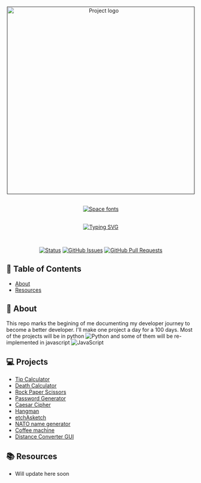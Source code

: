 <p align="center">
  <a href="" rel="noopener">
 <img height=500px src="https://media.proglib.io/posts/2020/05/29/80086d134b4e439861d47de170671e62.jpg" alt="Project logo"></a>
</p>


<br> 

<div align = "center">
<a href="https://www.fontspace.com/category/space"><img src="https://see.fontimg.com/api/renderfont4/X3A49/eyJyIjoiZnMiLCJoIjo0NCwidyI6MTI1MCwiZnMiOjM1LCJmZ2MiOiIjMDAwMDAwIiwiYmdjIjoiI0ZGRkZGRiIsInQiOjF9/MTAwIGRheXMgb2YgY29kZQ/vudotronic.png" alt="Space fonts"></a>
</div>

<br> 
<div align = "center">

[![Typing SVG](https://readme-typing-svg.demolab.com?font=Aldrich&duration=100&pause=1000&color=FFFFFF&background=000000&center=true&vCenter=true&width=500&lines=100+days%2C+100+projects)](https://git.io/typing-svg)
 
</div>

<br> 


<div align = "center">


[![Status](https://img.shields.io/badge/status-active-success.svg)]()
[![GitHub Issues](https://img.shields.io/github/issues/Grem6/100-days-of-code/issues.svg)](https://github.com/Grem6/100-days-of-code/issues)
[![GitHub Pull Requests](https://img.shields.io/github/issues-pr/kylelobo/The-Documentation-Compendium.svg)](https://github.com/Grem6/100-days-of-code/pulls)

</div>





## 📝 Table of Contents

- [About](#about)
- [Resources](#resources)


## 🧐 About <a name = "about"></a>

This repo marks the begining of me documenting my developer journey to become a better developer. I'll make one project a day for a 100 days. Most of the projects will be in python ![Python](https://img.shields.io/badge/python-3670A0?style=flat-square&logo=python&logoColor=ffdd54) and some of them will be re-implemented in javascript ![JavaScript](https://img.shields.io/badge/javascript-%23323330.svg?style=flat-square&logo=javascript&logoColor=%23F7DF1E) 


## 💻 Projects <a name ="projects"></a>
- [Tip Calculator](https://github.com/Grem6/100-days-of-code/tree/main/Day-001%20%5Bpy%5D)
- [Death Calculator](https://github.com/Grem6/100-days-of-code/tree/main/Day-002%20%5Bpy%5D)
- [Rock Paper Scissors](https://github.com/Grem6/100-days-of-code/tree/main/Day-003%20%5Bpy%5D)
- [Password Generator](https://github.com/Grem6/100-days-of-code/tree/main/Day-004%20%5Bpy%5D)
- [Caesar Cipher](https://github.com/Grem6/100-days-of-code/tree/main/Day-005%20%5Bpy%5D)
- [Hangman](https://github.com/Grem6/100-days-of-code/tree/main/Day-006%20%5Bpy%5D)
- [etchAsketch](https://github.com/Grem6/100-days-of-code/tree/main/Day-007%20%5Bpy%5D)
- [NATO name generator](https://github.com/Grem6/100-days-of-code/tree/main/Day-008%20%5Bpy%5D)
- [Coffee machine](https://github.com/Grem6/100-days-of-code/tree/main/Day-009%20%5Bpy%5D)
- [Distance Converter GUI](https://github.com/Grem6/100-days-of-code/tree/main/Day-010%20%5Bpy%5D)

## 📚 Resources <a name = "resources"></a>

- Will update here soon

